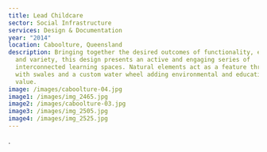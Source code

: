 ```yaml
---
title: Lead Childcare
sector: Social Infrastructure
services: Design & Documentation
year: "2014"
location: Caboolture, Queensland
description: Bringing together the desired outcomes of functionality, education
  and variety, this design presents an active and engaging series of
  interconnected learning spaces. Natural elements act as a feature throughout,
  with swales and a custom water wheel adding environmental and educational
  value.
image: /images/caboolture-04.jpg
image1: /images/img_2465.jpg
image2: /images/caboolture-03.jpg
image3: /images/img_2505.jpg
image4: /images/img_2525.jpg
---
```

.